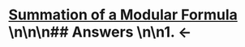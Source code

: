 # [Summation of a Modular Formula](https://projecteuler.net/problem=717) \n\n\n## Answers \n\n1. &larr;
